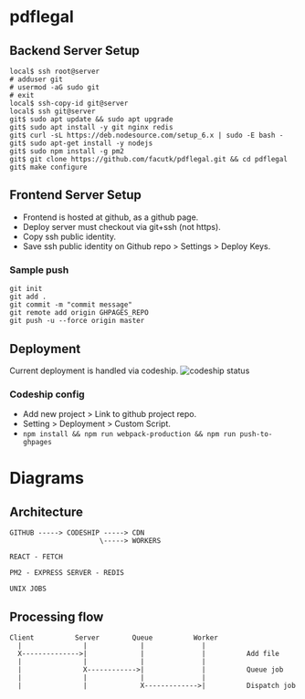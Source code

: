 # pdflegal

## Backend Server Setup
```
local$ ssh root@server
# adduser git
# usermod -aG sudo git
# exit
local$ ssh-copy-id git@server
local$ ssh git@server
git$ sudo apt update && sudo apt upgrade
git$ sudo apt install -y git nginx redis
git$ curl -sL https://deb.nodesource.com/setup_6.x | sudo -E bash -
git$ sudo apt-get install -y nodejs
git$ sudo npm install -g pm2
git$ git clone https://github.com/facutk/pdflegal.git && cd pdflegal
git$ make configure
```

## Frontend Server Setup

- Frontend is hosted at github, as a github page.
- Deploy server must checkout via git+ssh (not https).
- Copy ssh public identity.
- Save ssh public identity on Github repo > Settings > Deploy Keys.

### Sample push
```
git init
git add .
git commit -m "commit message"
git remote add origin GHPAGES_REPO
git push -u --force origin master
```

## Deployment

Current deployment is handled via codeship.
![codeship status](https://codeship.com/projects/4f8c0be0-f2d5-0134-7372-3eafc7b1bd2f/status?branch=master)

### Codeship config

- Add new project > Link to github project repo.
- Setting > Deployment > Custom Script.
- ```npm install && npm run webpack-production && npm run push-to-ghpages```


# Diagrams

## Architecture

```
GITHUB -----> CODESHIP -----> CDN
                      \-----> WORKERS

REACT - FETCH

PM2 - EXPRESS SERVER - REDIS

UNIX JOBS

```


## Processing flow
```
Client          Server        Queue          Worker
  |               |             |              |
  X-------------->|             |              |          Add file
  |               |             |              |
  |               X------------>|              |          Queue job
  |               |             |              |
  |               |             X------------->|          Dispatch job

```